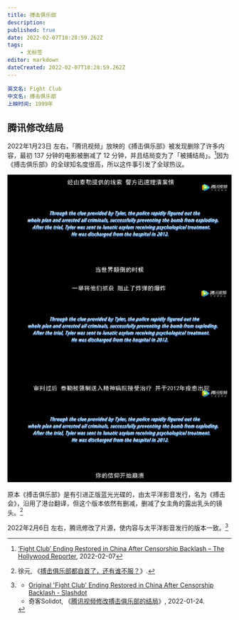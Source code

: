 ```yaml
---
title: 搏击俱乐部
description:
published: true
date: 2022-02-07T18:28:59.262Z
tags:
    - 无标签
editor: markdown
dateCreated: 2022-02-07T18:28:59.262Z
---
```


```YAML
英文名: Fight Club
中文名: 搏击俱乐部
上映时间: 1999年
```

## 腾讯修改结局

2022年1月23日 左右，「腾讯视频」放映的《搏击俱乐部》被发现删除了许多内容，最初 137 分钟的电影被删减了 12 分钟，并且结局变为了「被捕结局」。[^235]因为《搏击俱乐部》的全球知名度很高，所以这件事引发了全球热议。

[^235]: [‘Fight Club’ Ending Restored in China After Censorship Backlash – The Hollywood Reporter](https://web.archive.org/web/20220207075429/https://www.hollywoodreporter.com/movies/movie-news/fight-club-ending-restored-china-censorship-backlash-1235087894/), 2022-02-07

![搏击俱乐部结局截图](/src/video/搏击俱乐部/结局.webp)

原本《搏击俱乐部》是有引进正版蓝光光碟的，由太平洋影音发行，名为《搏击会》，沿用了港台翻译，但这个版本依然有删减，删减了女主角的露出乳头的镜头。[^676274]

[^676274]: 徐元, 《[搏击俱乐部都自首了，还有谁不服？](https://web.archive.org/web/20220206154457/https://chinadigitaltimes.net/chinese/676274.html)》.

2022年2月6日 左右，腾讯修改了片源，使内容与太平洋影音发行的版本一致。[^0452215]

[^0452215]:
    + [Original 'Fight Club' Ending Restored in China After Censorship Backlash - Slashdot](https://web.archive.org/web/20220207090023/https://entertainment.slashdot.org/story/22/02/07/0452215/original-fight-club-ending-restored-in-china-after-censorship-backlash)
    + 奇客Solidot, 《[腾讯视频修改搏击俱乐部的结局](https://web.archive.org/web/20220125051516/https://www.solidot.org/story?sid=70488)》, 2022-01-24.
